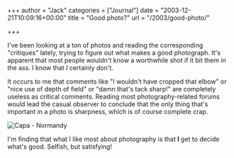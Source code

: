 +++
author = "Jack"
categories = ["Journal"]
date = "2003-12-21T10:09:16+00:00"
title = "Good photo?"
url = "/2003/good-photo/"

+++

I've been looking at a ton of photos and reading the corresponding "critiques" lately, trying to figure out what makes a good photograph. It's apparent that most people wouldn't know a worthwhile shot if it bit them in the ass. I know that _I_ certainly don't.

It occurs to me that comments like "I wouldn't have cropped that elbow" or "nice use of depth of field" or "damn that's tack sharp!" are completely useless as critical comments. Reading most photography-related forums would lead the casual observer to conclude that the only thing that's important in a photo is sharpness, which is of course complete crap.

![Capa - Normandy][1]

I'm finding that what I like most about photography is that **I** get to decide what's good. Selfish, but satisfying!

 [1]: /images/blog/capa-normandy.jpg
